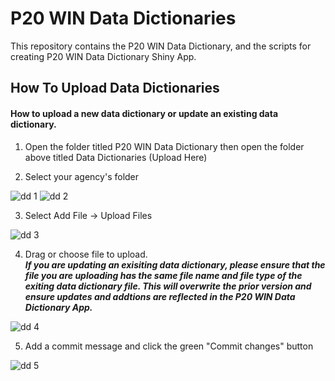 # P20 WIN Data Dictionaries

This repository contains the P20 WIN Data Dictionary, and the scripts for creating P20 WIN Data Dictionary Shiny App.

## How To Upload Data Dictionaries

#### How to upload a new data dictionary or update an existing data dictionary.

1. Open the folder titled P20 WIN Data Dictionary then open the folder above titled Data Dictionaries (Upload Here)

2. Select your agency's folder

![dd 1](https://user-images.githubusercontent.com/103579521/178348154-f8c7c2a7-ee8f-4b8a-afca-93f24b660a88.PNG)
![dd 2](https://user-images.githubusercontent.com/103579521/178348288-22f520c0-1571-4691-aac6-b383c4469889.PNG)

3. Select Add File -> Upload Files

![dd 3](https://user-images.githubusercontent.com/103579521/178348411-030b22aa-10e4-4fb0-971b-d9dbbc7c741b.PNG)

4. Drag or choose file to upload. <br> ***If you are updating an exisiting data dictionary, please ensure that the file you are uploading has the same file name and file type of the exiting data dictionary file. This will overwrite the prior version and ensure updates and addtions are reflected in the P20 WIN Data Dictionary App.***

![dd 4](https://user-images.githubusercontent.com/103579521/178348867-c88810b9-36e8-467c-abdc-a7cdc6f32e66.PNG)

5. Add a commit message and click the green "Commit changes" button

![dd 5](https://user-images.githubusercontent.com/103579521/178349118-6e989618-fca4-43f5-b61f-74be679924ab.PNG)

